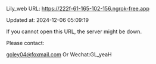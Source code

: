 Lily_web URL: https://222f-61-165-102-156.ngrok-free.app

Updated at: 2024-12-06 05:09:19

If you cannot open this URL, the server might be down.

Please contact: 

goley04@foxmail.com Or Wechat:GL_yeaH